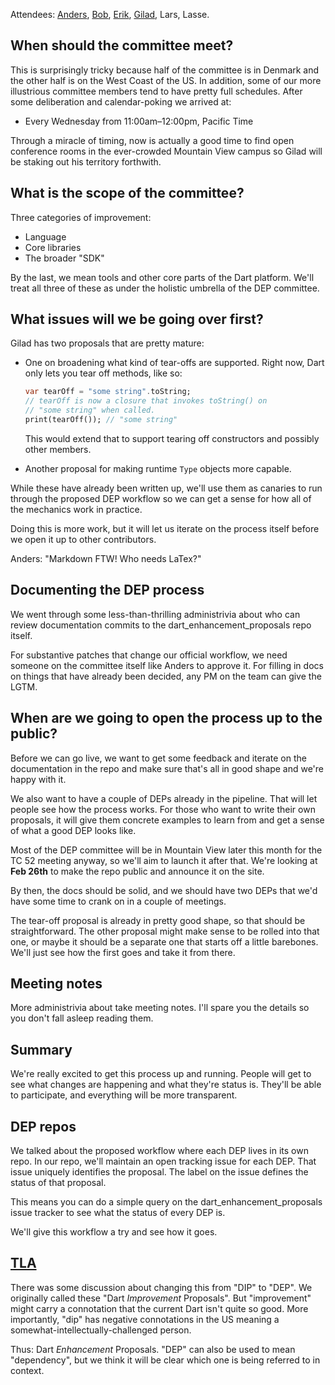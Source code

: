 Attendees: [Anders][], [Bob][], [Erik][], [Gilad][], Lars, Lasse.

[anders]: https://github.com/anders-sandholm
[bob]: https://github.com/munificent
[erik]: https://github.com/ErikErnst
[gilad]: https://github.com/gbracha

## When should the committee meet?

This is surprisingly tricky because half of the committee is in Denmark and the other half is on the West Coast of the US. In addition, some of our more illustrious committee members tend to have pretty full schedules. After some deliberation and calendar-poking we arrived at:

* Every Wednesday from 11:00am–12:00pm, Pacific Time

Through a miracle of timing, now is actually a good time to find open conference rooms in the ever-crowded Mountain View campus so Gilad will be staking out his territory forthwith.

## What is the scope of the committee?

Three categories of improvement:

* Language
* Core libraries
* The broader "SDK"

By the last, we mean tools and other core parts of the Dart platform. We'll treat all three of these as under the holistic umbrella of the DEP committee.

## What issues will we be going over first?

Gilad has two proposals that are pretty mature:

 *  One on broadening what kind of tear-offs are supported. Right now, Dart
    only lets you tear off methods, like so:

    ```dart
    var tearOff = "some string".toString;
    // tearOff is now a closure that invokes toString() on
    // "some string" when called.
    print(tearOff()); // "some string"
    ```

    This would extend that to support tearing off constructors and possibly
    other members.

*   Another proposal for making runtime `Type` objects more capable.

While these have already been written up, we'll use them as canaries to run through the proposed DEP workflow so we can get a sense for how all of the mechanics work in practice.

Doing this is more work, but it will let us iterate on the process itself before we open it up to other contributors.

Anders: "Markdown FTW! Who needs LaTex?"

## Documenting the DEP process

We went through some less-than-thrilling administrivia about who can review
documentation commits to the dart_enhancement_proposals repo itself.

For substantive patches that change our official workflow, we need someone on
the committee itself like Anders to approve it. For filling in docs on things
that have already been decided, any PM on the team can give the LGTM.

## When are we going to open the process up to the public?

Before we can go live, we want to get some feedback and iterate on the documentation in the repo and make sure that's all in good shape and we're happy with it.

We also want to have a couple of DEPs already in the pipeline. That will let people see how the process works. For those who want to write their own proposals, it will give them concrete examples to learn from and get a sense of what a good DEP looks like.

Most of the DEP committee will be in Mountain View later this month for the TC 52 meeting anyway, so we'll aim to launch it after that. We're looking at **Feb 26th** to make the repo public and announce it on the site.

By then, the docs should be solid, and we should have two DEPs that we'd have some time to crank on in a couple of meetings.

The tear-off proposal is already in pretty good shape, so that should be straightforward. The other proposal might make sense to be rolled into that one, or maybe it should be a separate one that starts off a little barebones. We'll just see how the first goes and take it from there.

## Meeting notes

More administrivia about take meeting notes. I'll spare you the details so you don't fall asleep reading them.

## Summary

We're really excited to get this process up and running. People will get to see what changes are happening and what they're status is. They'll be able to participate, and everything will be more transparent.

## DEP repos

We talked about the proposed workflow where each DEP lives in its own repo. In our repo, we'll maintain an open tracking issue for each DEP. That issue uniquely identifies the proposal. The label on the issue defines the status of that proposal.

This means you can do a simple query on the dart_enhancement_proposals issue tracker to see what the status of every DEP is.

We'll give this workflow a try and see how it goes.

## [TLA][]

There was some discussion about changing this from "DIP" to "DEP". We originally called these "Dart *Improvement* Proposals". But "improvement" might carry a connotation that the current Dart isn't quite so good. More importantly, "dip" has negative connotations in the US meaning a somewhat-intellectually-challenged person.

Thus: Dart *Enhancement* Proposals. "DEP" can also be used to mean "dependency", but we think it will be clear which one is being referred to in context.

[tla]: http://en.wikipedia.org/wiki/Three-letter_acronym